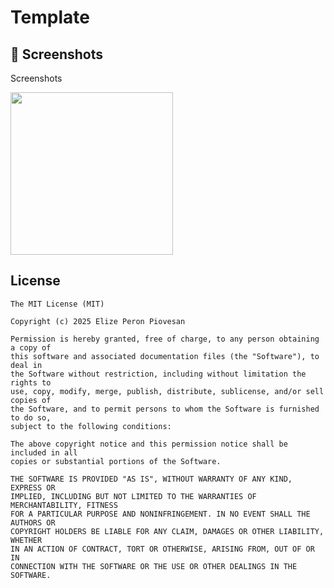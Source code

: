 # Template

## :camera_flash: Screenshots
<!-- You can add more screenshots here if you like -->
Screenshots

<img src="https://github.com/user-attachments/assets/95d63db2-57d0-48e2-a578-a9bb5fc9c1a1" width = 260 />


## License
```
The MIT License (MIT)

Copyright (c) 2025 Elize Peron Piovesan

Permission is hereby granted, free of charge, to any person obtaining a copy of
this software and associated documentation files (the "Software"), to deal in
the Software without restriction, including without limitation the rights to
use, copy, modify, merge, publish, distribute, sublicense, and/or sell copies of
the Software, and to permit persons to whom the Software is furnished to do so,
subject to the following conditions:

The above copyright notice and this permission notice shall be included in all
copies or substantial portions of the Software.

THE SOFTWARE IS PROVIDED "AS IS", WITHOUT WARRANTY OF ANY KIND, EXPRESS OR
IMPLIED, INCLUDING BUT NOT LIMITED TO THE WARRANTIES OF MERCHANTABILITY, FITNESS
FOR A PARTICULAR PURPOSE AND NONINFRINGEMENT. IN NO EVENT SHALL THE AUTHORS OR
COPYRIGHT HOLDERS BE LIABLE FOR ANY CLAIM, DAMAGES OR OTHER LIABILITY, WHETHER
IN AN ACTION OF CONTRACT, TORT OR OTHERWISE, ARISING FROM, OUT OF OR IN
CONNECTION WITH THE SOFTWARE OR THE USE OR OTHER DEALINGS IN THE SOFTWARE.
```
